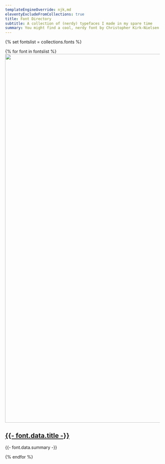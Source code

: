 ```yaml
---
templateEngineOverride: njk,md
eleventyExcludeFromCollections: true
title: Font Directory
subtitle: A collection of (nerdy) typefaces I made in my spare time
summary: You might find a cool, nerdy font by Christopher Kirk-Nielsen here
---
```


{% set fontslist = collections.fonts %}
<section class="cards u-displayFlex u-flex--wrap u-marginBlockStart">
{% for font in fontslist %}
  <article class="card u-posRelative u-displayFlex u-flex--column">
    <a class="card__image u-flex--shrink-0" href="{{ font.url | url }}">
      <img src="{{ font.data.customMetaImage + '?nf_resize=fit&w=400' | url }}" alt="" width="1200" height="1200">
    </a>
    <div class="card__content u-padding u-flex--grow-1 u-textCenter u-bg--grey-max">
      <h2 class="h3">
        <a href="{{ font.url | url }}" class="u-c--primary-min h_u-c--color-accent u-textDecoration--underline">
          {{- font.data.title -}}
        </a>
      </h2>
      <p class="u-marginBlockStart--half">
        {{- font.data.summary -}}
      </p>
    </div>
  </article>
{% endfor %}
</section>